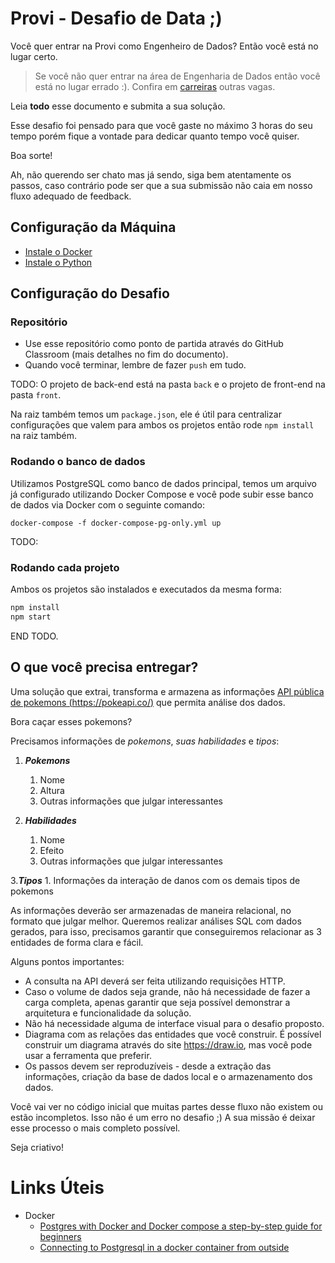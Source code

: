 # Provi - Desafio de Data ;)

Você quer entrar na Provi como Engenheiro de Dados? Então você está no lugar certo.

> Se você não quer entrar na área de Engenharia de Dados então você está no lugar errado :). Confira em [carreiras](https://provi.com.br/carreiras) outras vagas.

Leia **todo** esse documento e submita a sua solução.

Esse desafio foi pensado para que você gaste no máximo 3 horas do seu tempo porém fique a vontade para dedicar quanto tempo você quiser.

Boa sorte!

Ah, não querendo ser chato mas já sendo, siga bem atentamente os passos, caso contrário pode ser que a sua submissão não caia em nosso fluxo adequado de feedback.

## Configuração da Máquina

- [Instale o Docker](https://docs.docker.com/get-docker/)
- [Instale o Python](https://www.python.org/downloads/)
    

## Configuração do Desafio

### Repositório

- Use esse repositório como ponto de partida através do GitHub Classroom (mais detalhes no fim do documento).
- Quando você terminar, lembre de fazer `push` em tudo.

TODO:
O projeto de back-end está na pasta `back` e o projeto de front-end na pasta `front`.

Na raiz também temos um `package.json`, ele é útil para centralizar configurações que valem para ambos os projetos então rode `npm install` na raiz também.


### Rodando o banco de dados

Utilizamos PostgreSQL como banco de dados principal, temos um arquivo já configurado utilizando Docker Compose e você pode subir esse banco de dados via Docker com o seguinte comando:

`docker-compose -f docker-compose-pg-only.yml up`

TODO:
### Rodando cada projeto

Ambos os projetos são instalados e executados da mesma forma:

```bash
npm install
npm start
```
END TODO.


## O que você precisa entregar?

Uma solução que extrai, transforma e armazena as informações [API pública de pokemons (https://pokeapi.co/)](https://pokeapi.co/) que permita análise dos dados.

Bora caçar esses pokemons?

Precisamos informações de *pokemons*, *suas habilidades* e *tipos*:

1. **_Pokemons_**
    1. Nome
    2. Altura
    3. Outras informações que julgar interessantes

2. **_Habilidades_**
    1. Nome
    2. Efeito
    3. Outras informações que julgar interessantes

3.**_Tipos_**
    1. Informações da interação de danos com os demais tipos de pokemons


As informações deverão ser armazenadas de maneira relacional, no formato que julgar melhor. Queremos realizar análises SQL com dados gerados, para isso, precisamos garantir que conseguiremos relacionar as 3 entidades de forma clara e fácil.  


Alguns pontos importantes: 

- A consulta na API deverá ser feita utilizando requisições HTTP.
- Caso o volume de dados seja grande, não há necessidade de fazer a carga completa, apenas garantir que seja possível demonstrar a arquitetura e funcionalidade da solução.
- Não há necessidade alguma de interface visual para o desafio proposto.
- Diagrama com as relações das entidades que você construir. É possível construir um diagrama através do site https://draw.io, mas você pode usar a ferramenta que preferir.
- Os passos devem ser reproduzíveis - desde a extração das informações, criação da base de dados local e o armazenamento dos dados.

Você vai ver no código inicial que muitas partes desse fluxo não existem ou estão incompletos. Isso não é um erro no desafio ;) A sua missão é deixar esse processo o mais completo possível.

Seja criativo!


# Links Úteis

- Docker
    + [Postgres with Docker and Docker compose a step-by-step guide for beginners](https://geshan.com.np/blog/2021/12/docker-postgres/#postgres-with-docker)
    + [Connecting to Postgresql in a docker container from outside](https://stackoverflow.com/questions/37694987/connecting-to-postgresql-in-a-docker-container-from-outside)

